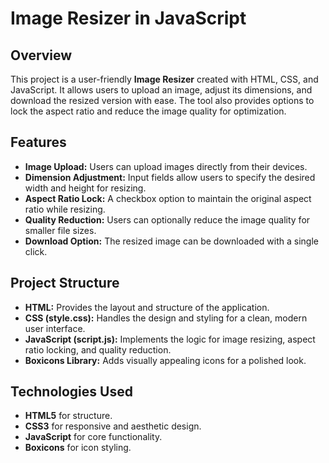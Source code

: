 # Image Resizer in JavaScript

## Overview
This project is a user-friendly **Image Resizer** created with HTML, CSS, and JavaScript. It allows users to upload an image, adjust its dimensions, and download the resized version with ease. The tool also provides options to lock the aspect ratio and reduce the image quality for optimization.

## Features
- **Image Upload:** Users can upload images directly from their devices.
- **Dimension Adjustment:** Input fields allow users to specify the desired width and height for resizing.
- **Aspect Ratio Lock:** A checkbox option to maintain the original aspect ratio while resizing.
- **Quality Reduction:** Users can optionally reduce the image quality for smaller file sizes.
- **Download Option:** The resized image can be downloaded with a single click.

## Project Structure
- **HTML:** Provides the layout and structure of the application.
- **CSS (style.css):** Handles the design and styling for a clean, modern user interface.
- **JavaScript (script.js):** Implements the logic for image resizing, aspect ratio locking, and quality reduction.
- **Boxicons Library:** Adds visually appealing icons for a polished look.

## Technologies Used
- **HTML5** for structure.
- **CSS3** for responsive and aesthetic design.
- **JavaScript** for core functionality.
- **Boxicons** for icon styling.



